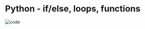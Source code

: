 # Python - if/else, loops, functions
![code](https://github.com/richard-1257/alx-higher_level_programming/assets/83041703/d590dd61-5cf2-4f26-81db-41530e506fe4)

